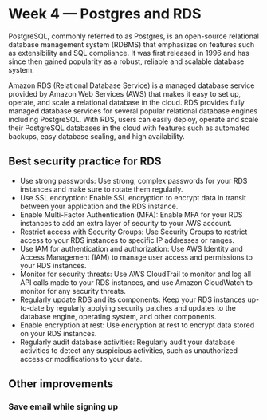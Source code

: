 # Week 4 — Postgres and RDS

PostgreSQL, commonly referred to as Postgres, is an open-source relational database management system (RDBMS) that emphasizes on features such as extensibility and SQL compliance. It was first released in 1996 and has since then gained popularity as a robust, reliable and scalable database system.

Amazon RDS (Relational Database Service) is a managed database service provided by Amazon Web Services (AWS) that makes it easy to set up, operate, and scale a relational database in the cloud. RDS provides fully managed database services for several popular relational database engines including PostgreSQL. With RDS, users can easily deploy, operate and scale their PostgreSQL databases in the cloud with features such as automated backups, easy database scaling, and high availability.

## Best security practice for RDS

+ Use strong passwords: Use strong, complex passwords for your RDS instances and make sure to rotate them regularly.
+ Use SSL encryption: Enable SSL encryption to encrypt data in transit between your application and the RDS instance.
+ Enable Multi-Factor Authentication (MFA): Enable MFA for your RDS instances to add an extra layer of security to your AWS account.
+ Restrict access with Security Groups: Use Security Groups to restrict access to your RDS instances to specific IP addresses or ranges.
+ Use IAM for authentication and authorization: Use AWS Identity and Access Management (IAM) to manage user access and permissions to your RDS instances.
+ Monitor for security threats: Use AWS CloudTrail to monitor and log all API calls made to your RDS instances, and use Amazon CloudWatch to monitor for any security threats.
+ Regularly update RDS and its components: Keep your RDS instances up-to-date by regularly applying security patches and updates to the database engine, operating system, and other components.
+ Enable encryption at rest: Use encryption at rest to encrypt data stored on your RDS instances.
+ Regularly audit database activities: Regularly audit your database activities to detect any suspicious activities, such as unauthorized access or modifications to your data.

## Other improvements

### Save email while signing up



  
